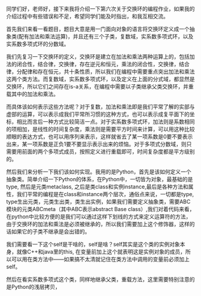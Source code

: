   同学们好，老师好，接下来我将介绍一下第六次关于交换环的编程作业，如果我的介绍过程中有些错误和不足，希望同学们能及时指出，和我互相交流。

  首先我们来看一看题目，题目大意是用一门面向对象的语言将交换环定义成一个抽象类(配有加法和乘法运算)，并且还有三个子类，复数域，实系数多项式环，以及实系数多项式环的分数域。

   我们先复习一下交换环的定义，交换环是建立在加法和乘法两种运算上的，包括加法的闭合性，结合律，交换律，存在逆元和恒元，乘法的闭合性，交换律，结合律，分配律和存在恒元，共十条性质，所以我们在编程中需要重点突出加法和乘法这两个类方法。而复数域，实系数多项式环，以及定义在上面的分式域，都显然是交换环，所以它们之间存在is-a关系，在编程中需要以子类继承父类交换环，并重载其中的加法和乘法。

  而具体该如何表示这些方法呢？对于复数，加法和乘法即是我们平常了解的实部与虚部的运算，可以表示成我们平常所习惯的这种方式，也可以表示成复平面下的坐标，相比而言后一种方式比较简洁一点。对于实系数多项式环，加法则是系数相同的项相加，是线性的时间复杂度，乘法则是需要平方时间来计算，可以用这种比较顺眼的表达方式，也可以用序列来表示，这样就省去了某一项系数是0要不要表示出来，某一项系数是正负1要不要显示表示出来的烦恼。对于多项式分数域，则只需要用前面的两个多项式成员，按照定义进行重载即可，时间复杂度都是平方级别的。

  然后我们来分析一下我们该如何实现。我用的是Python，首先是该如何定义一个抽象类。简单介绍一下Python的体系，在Python中，一切皆为对象，最基础的是type, 然后是元类metaclass, 之后是类class和实例instance,最后是各种方法和属性，我们平常的编程是在class和instance两个层次，通俗点来说，一切都是type, type生出元类，元类生出类，类生出实例，如果我们需要定义抽象类，需要ABC模块的元类ABCmeta（其中ABC表示abstract Base class）,我们对着代码来看，在python中比较方便的是我们可以通过这样下划线的方式来定义运算符的方法，由于交换环的加法和乘法是必须被继承的，所以我们需要加上这个修饰器，这样的话如果它的子类不继承是会出错的。

  我们需要看一下这个self是干啥的，self是啥？self其实是这个类的实例对象本身，就像C++和java里的this, 在变量前加上这个就表明这是实例对象的成员，所以可以用在类方法中——如果搞不太清就记住在类方法中调用的变量前必须加上self。

  然后在看实系数多项式这个类，同样地继承父类，重载方法，这里需要特别注意的是Python的浅层拷贝，

